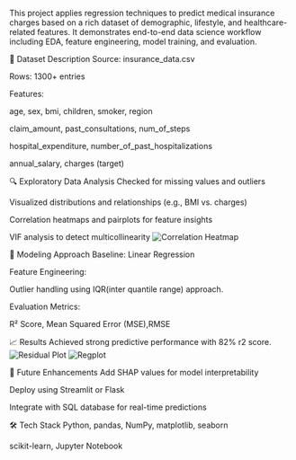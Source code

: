This project applies regression techniques to predict medical insurance charges based on a rich dataset of demographic, lifestyle, and healthcare-related features. 
It demonstrates end-to-end data science workflow including EDA, feature engineering, model training, and evaluation.

📂 Dataset Description
Source: insurance_data.csv

Rows: 1300+ entries

Features:

age, sex, bmi, children, smoker, region

claim_amount, past_consultations, num_of_steps

hospital_expenditure, number_of_past_hospitalizations

annual_salary, charges (target)

🔍 Exploratory Data Analysis
Checked for missing values and outliers

Visualized distributions and relationships (e.g., BMI vs. charges)

Correlation heatmaps and pairplots for feature insights

VIF analysis to detect multicollinearity
![Correlation Heatmap](images/correlation_heatmap.png)

🧠 Modeling Approach
Baseline: Linear Regression

Feature Engineering:

Outlier handling using IQR(inter quantile range) approach.

Evaluation Metrics:

R² Score, Mean Squared Error (MSE),RMSE

📈 Results
Achieved strong predictive performance with 82% r2 score.
![Residual Plot](images/residual.png)
![Regplot](images/regplot.png)

🧪 Future Enhancements
Add SHAP values for model interpretability

Deploy using Streamlit or Flask

Integrate with SQL database for real-time predictions

🛠️ Tech Stack
Python, pandas, NumPy, matplotlib, seaborn


scikit-learn, Jupyter Notebook
